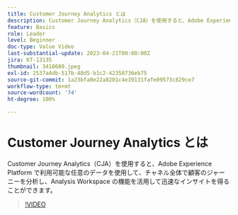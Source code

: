 ```yaml
---
title: Customer Journey Analytics とは
description: Customer Journey Analytics（CJA）を使用すると、Adobe Experience Platform で利用可能な任意のデータを使用して、チャネル全体で顧客のジャーニーを分析し、Analysis Workspace の機能を活用して迅速なインサイトを得ることができます。
feature: Basics
role: Leader
level: Beginner
doc-type: Value Video
last-substantial-update: 2023-04-21T00:00:00Z
jira: KT-13135
thumbnail: 3418680.jpeg
exl-id: 2537a4db-517b-40d5-b1c2-42350736eb75
source-git-commit: 1a23bfa0e22a8201c4e39131fafe09573c829ce7
workflow-type: tm+mt
source-wordcount: '74'
ht-degree: 100%

---
```


# Customer Journey Analytics とは

Customer Journey Analytics（CJA）を使用すると、Adobe Experience Platform で利用可能な任意のデータを使用して、チャネル全体で顧客のジャーニーを分析し、Analysis Workspace の機能を活用して迅速なインサイトを得ることができます。

>[!VIDEO](https://video.tv.adobe.com/v/3439449/?quality=12&learn=on&captions=jpn)

